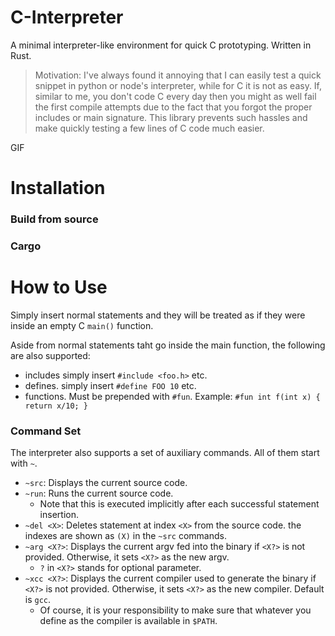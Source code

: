 # C-Interpreter

A minimal interpreter-like environment for quick C prototyping. Written in Rust.

> Motivation: I've always found it annoying that I can easily test a quick snippet in python or node's interpreter, while for C it is not as easy. If, similar to me, you don't code C every day then you might as well fail the first compile attempts due to the fact that you forgot the proper includes or main signature. This library prevents such hassles and make quickly testing a few lines of C code much easier.


GIF

# Installation

### Build from source


### Cargo


# How to Use

Simply insert normal statements and they will be treated as if they were inside an empty C `main()` function.

Aside from normal statements taht go inside the main function, the following are also supported:

  - includes simply insert `#include <foo.h>` etc.
  - defines. simply insert `#define FOO 10` etc.
  - functions. Must be prepended with `#fun`. Example: `#fun int f(int x) { return x/10; }`

### Command Set

The interpreter also supports a set of auxiliary commands. All of them start with `~`.

  - `~src`: Displays the current source code.
  - `~run`: Runs the current source code.
    - Note that this is executed implicitly after each successful statement insertion.
  - `~del <X>`: Deletes statement at index `<X>` from the source code. the indexes are shown as `(X)` in the `~src` commands.
  - `~arg <X?>`: Displays the current argv fed into the binary if `<X?>` is not provided. Otherwise, it sets `<X?>` as the new argv.
    - `?` in `<X?>` stands for optional parameter.
  - `~xcc <X?>`: Displays the current compiler used to generate the binary if `<X?>` is not provided. Otherwise, it sets `<X?>` as the new compiler. Default is `gcc`.
    - Of course, it is your responsibility to make sure that whatever you define as the compiler is
      available in `$PATH`.
